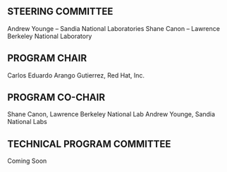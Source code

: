 ## STEERING COMMITTEE
Andrew Younge – Sandia National Laboratories
Shane Canon – Lawrence Berkeley National Laboratory

## PROGRAM CHAIR
Carlos Eduardo Arango Gutierrez, Red Hat, Inc.

## PROGRAM CO-CHAIR
Shane Canon, Lawrence Berkeley National Lab
Andrew Younge, Sandia National Labs

## TECHNICAL PROGRAM COMMITTEE
Coming Soon
